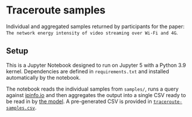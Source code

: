 # Traceroute samples

Individual and aggregated samples returned by participants for the
paper: `The network energy intensity of video streaming over Wi-Fi and 4G`.

## Setup

This is a Jupyter Notebook designed to run on Jupyter 5 with a Python 3.9
kernel. Dependencies are defined in `requirements.txt` and installed
automatically by the notebook.

The notebook reads the individual samples from `samples/`, runs a query against
[ipinfo.io](https://ipinfo.io) and then aggregates the output into a single
CSV ready to be read in by [the model](/model/). A pre-generated CSV
is provided in [`traceroute-samples.csv`](/traceroute-samples/traceroute-samples.csv).

